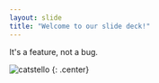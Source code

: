 ```yaml
---
layout: slide
title: "Welcome to our slide deck!"
---
```


It's a feature, not a bug.

![catstello](https://octodex.github.com/images/catstello.png)
{: .center}
